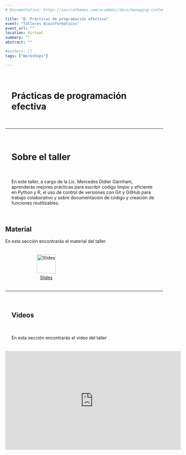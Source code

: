 ```yaml
---
# Documentation: https://sourcethemes.com/academic/docs/managing-content/

title: "8. Prácticas de programación efectiva"
event: "Talleres Bioinformáticos"
event_url: ""
location: Virtual
summary: ""
abstract: ""

#authors: []
tags: ["Workshops"]

---
```

<div style="display: grid; grid-template-columns: 1fr; gap: 20px; padding: 20px;">

# Prácticas de programación efectiva

</div>

--- 

<div style="display: grid; grid-template-columns: 1fr; gap: 20px; padding: 20px;">

# Sobre el taller 

En este taller, a cargo de la Lic. Mercedes Didier Garnham, aprenderás mejores prácticas para escribir código limpio y eficiente en Python y R, el uso de control de versiones con Git y GitHub para trabajo colaborativo y sobre documentación de código y creación de funciones reutilizables.

</div>
</div>


## Material

En esta sección encontrarás el material del taller

<div style="display: grid; grid-template-columns: repeat(2, 1fr); gap: 20px; padding: 20px;">
    <div style="display: flex; flex-direction: column; align-items: center; justify-content: center; text-align: center;">
        <a href="https://drive.google.com/file/d/1xix2DmBXIqC_TzhKq-kW576g9w7DeCcy/view?usp=sharing">
            <img src="https://img.icons8.com/ios-glyphs/30/000000/ms-powerpoint.png" alt="Slides" style="width: 60px; height: 60px;">
        </a>
        <a href="https://drive.google.com/file/d/1xix2DmBXIqC_TzhKq-kW576g9w7DeCcy/view?usp=sharing" style="margin-top: 5px;">Slides</a>
    </div>
</div>


--- 

<div style="display: grid; grid-template-columns: 1fr; gap: 20px; padding: 20px;">

## Videos

En esta sección encontrarás el video del taller
</div>

<iframe width="560" height="315" src="https://www.youtube.com/embed/4-OCuAulAds?si=LQI8frpx2q13119f" title="YouTube video player" frameborder="0" allow="accelerometer; autoplay; clipboard-write; encrypted-media; gyroscope; picture-in-picture; web-share" referrerpolicy="strict-origin-when-cross-origin" allowfullscreen></iframe>
